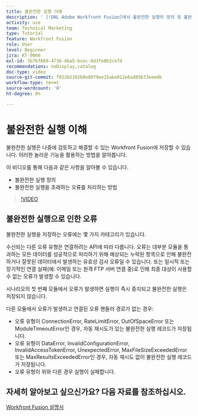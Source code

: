 ```yaml
---
title: 불완전한 실행 이해
description: ' [!DNL Adobe Workfront Fusion]에서 불완전한 실행의 정의 및 불완전한 실행을 초래하는 오류를 처리하는 방법에 대해 알아봅니다.'
activity: use
team: Technical Marketing
type: Tutorial
feature: Workfront Fusion
role: User
level: Beginner
jira: KT-9066
exl-id: 3b7bf669-4736-4ba5-bcec-0d3fe0b2ce74
recommendations: noDisplay,catalog
doc-type: video
source-git-commit: f033b210268e8979ee15abe812e6ad85673eeedb
workflow-type: tm+mt
source-wordcount: '0'
ht-degree: 0%

---
```


# 불완전한 실행 이해

불완전한 실행은 나중에 검토하고 해결할 수 있는 Workfront Fusion에 저장할 수 있습니다. 이러한 놀라운 기능을 활용하는 방법을 알아봅니다.

이 비디오를 통해 다음과 같은 사항을 알아볼 수 있습니다.

* 불완전한 실행 정의
* 불완전한 실행을 초래하는 오류를 처리하는 방법

>[!VIDEO](https://video.tv.adobe.com/v/335307/?quality=12&learn=on)

## 불완전한 실행으로 인한 오류

불완전한 실행을 저장하는 오류에는 몇 가지 카테고리가 있습니다.

수신되는 다른 오류 유형은 연결하려는 API에 따라 다릅니다. 오류는 대부분 모듈을 통과하는 모든 데이터를 성공적으로 처리하기 위해 예상되는 누락된 항목으로 인해 불완전하거나 잘못된 데이터에서 발생하는 유효성 검사 오류일 수 있습니다. 또는 일시적 또는 장기적인 연결 실패(예: 이메일 또는 원격 FTP 서버 연결 중)로 인해 최종 대상이 사용할 수 없는 오류가 발생할 수 있습니다.

시나리오의 첫 번째 모듈에서 오류가 발생하면 실행이 즉시 중지되고 불완전한 실행은 저장되지 않습니다.

다른 모듈에서 오류가 발생하고 연결된 오류 핸들러 경로가 없는 경우:

* 오류 유형이 ConnectionError, RateLimitError, OutOfSpaceError 또는 ModuleTimeoutError인 경우, 자동 재시도가 있는 불완전한 실행 레코드가 저장됩니다.
* 오류 유형이 DataError, InvalidConfigurationError, InvalidAccessTokenError, UnexpectedError, MaxFileSizeExceededError 또는 MaxResultsExceededError인 경우, 자동 재시도 없이 불완전한 실행 레코드가 저장됩니다.
* 오류 유형이 위와 다른 경우 실행이 실패합니다.

## 자세히 알아보고 싶으신가요? 다음 자료를 참조하십시오.

[Workfront Fusion 설명서](https://experienceleague.adobe.com/docs/workfront/using/adobe-workfront-fusion/workfront-fusion-2.html?lang=ko-KR)
